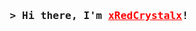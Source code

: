 <!-- Title -->
<h3 align="center">
    <samp>&gt; Hi there, I'm <b><a target="_blank" href="https://github.com/xRedCrystalx/" style="color: #FF0000;">xRedCrystalx</a></b>!</samp>
</h3>
<br>